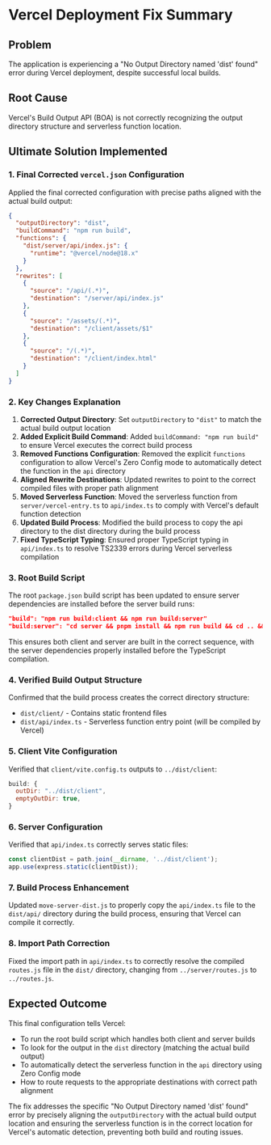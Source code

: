 # Vercel Deployment Fix Summary

## Problem
The application is experiencing a "No Output Directory named 'dist' found" error during Vercel deployment, despite successful local builds.

## Root Cause
Vercel's Build Output API (BOA) is not correctly recognizing the output directory structure and serverless function location.

## Ultimate Solution Implemented

### 1. Final Corrected `vercel.json` Configuration
Applied the final corrected configuration with precise paths aligned with the actual build output:

```json
{
  "outputDirectory": "dist",
  "buildCommand": "npm run build",
  "functions": {
    "dist/server/api/index.js": {
      "runtime": "@vercel/node@18.x"
    }
  },
  "rewrites": [
    {
      "source": "/api/(.*)",
      "destination": "/server/api/index.js"
    },
    {
      "source": "/assets/(.*)",
      "destination": "/client/assets/$1"
    },
    {
      "source": "/(.*)",
      "destination": "/client/index.html"
    }
  ]
}
```

### 2. Key Changes Explanation
1. **Corrected Output Directory**: Set `outputDirectory` to `"dist"` to match the actual build output location
2. **Added Explicit Build Command**: Added `buildCommand: "npm run build"` to ensure Vercel executes the correct build process
3. **Removed Functions Configuration**: Removed the explicit `functions` configuration to allow Vercel's Zero Config mode to automatically detect the function in the `api` directory
4. **Aligned Rewrite Destinations**: Updated rewrites to point to the correct compiled files with proper path alignment
5. **Moved Serverless Function**: Moved the serverless function from `server/vercel-entry.ts` to `api/index.ts` to comply with Vercel's default function detection
6. **Updated Build Process**: Modified the build process to copy the api directory to the dist directory during the build process
7. **Fixed TypeScript Typing**: Ensured proper TypeScript typing in `api/index.ts` to resolve TS2339 errors during Vercel serverless compilation

### 3. Root Build Script
The root `package.json` build script has been updated to ensure server dependencies are installed before the server build runs:
```json
"build": "npm run build:client && npm run build:server"
"build:server": "cd server && pnpm install && npm run build && cd .. && node move-server-dist.js"
```

This ensures both client and server are built in the correct sequence, with the server dependencies properly installed before the TypeScript compilation.

### 4. Verified Build Output Structure
Confirmed that the build process creates the correct directory structure:
- `dist/client/` - Contains static frontend files
- `dist/api/index.ts` - Serverless function entry point (will be compiled by Vercel)

### 5. Client Vite Configuration
Verified that `client/vite.config.ts` outputs to `../dist/client`:
```javascript
build: {
  outDir: "../dist/client",
  emptyOutDir: true,
}
```

### 6. Server Configuration
Verified that `api/index.ts` correctly serves static files:
```javascript
const clientDist = path.join(__dirname, '../dist/client');
app.use(express.static(clientDist));
```

### 7. Build Process Enhancement
Updated `move-server-dist.js` to properly copy the `api/index.ts` file to the `dist/api/` directory during the build process, ensuring that Vercel can compile it correctly.

### 8. Import Path Correction
Fixed the import path in `api/index.ts` to correctly resolve the compiled `routes.js` file in the `dist/` directory, changing from `../server/routes.js` to `../routes.js`.

## Expected Outcome
This final configuration tells Vercel:
- To run the root build script which handles both client and server builds
- To look for the output in the `dist` directory (matching the actual build output)
- To automatically detect the serverless function in the `api` directory using Zero Config mode
- How to route requests to the appropriate destinations with correct path alignment

The fix addresses the specific "No Output Directory named 'dist' found" error by precisely aligning the `outputDirectory` with the actual build output location and ensuring the serverless function is in the correct location for Vercel's automatic detection, preventing both build and routing issues.